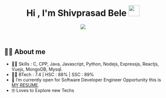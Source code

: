 <h1 align="center">Hi , I'm Shivprasad Bele <img src="https://media.giphy.com/media/hvRJCLFzcasrR4ia7z/giphy.gif" width="35"></h1>
<p align="center">
  <a href="https://github.com/DenverCoder1/readme-typing-svg"><img src="https://readme-typing-svg.herokuapp.com?lines=Computer+Science+Student;Problem%20Solving;DS%20|%20Algorithms%20|%20OOP%20;Loves%20to%20Learn%20new%20things&center=true&width=500&height=50"></a>
</p>


<br>

<!--<p align="center"> 
	<img src="https://komarev.com/ghpvc/?username=7oSkaaa&label=Profile%20views&color=0e75b6&style=plastic" alt="7oSkaaa" /> 
	<a href = "https://commits.top/egypt.html" target="_blank">
		<img src="https://enfsgag3ayy6w9q.m.pipedream.net/&style=plastic" alt="7oSkaaa" target="_blank"/> 
	</a>
</p>
 -->

## :sassy_man:  About me
- :technologist: Skills : C, CPP, Java, Javascript, Python, Nodejs, Expressjs, Reactjs, Vuejs, MongoDB, Mysql.
- :student: BTech : 7.4 | HSC : 88% | SSC : 89% 
- :thinking: I’m currently open for Software Developer Engineer Opportunity this is [MY RESUME](https://drive.google.com/file/d/1W6tgfVspLOrC6_e5I7GytOph42vtM7Ua/view).
- :nerd_face: Loves to Explore new Techs


<br>
